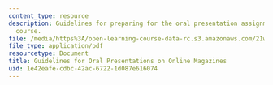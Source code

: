 ```yaml
---
content_type: resource
description: Guidelines for preparing for the oral presentation assignment of the
  course.
file: /media/https%3A/open-learning-course-data-rc.s3.amazonaws.com/21w-730-5-writing-on-contemporary-issues-culture-shock-writing-editing-and-publishing-in-cyberspace-fall-2008/1e42eafecdbc42ac67221d087e616074_or_prstn_mag_gdl.pdf
file_type: application/pdf
resourcetype: Document
title: Guidelines for Oral Presentations on Online Magazines
uid: 1e42eafe-cdbc-42ac-6722-1d087e616074
---
```

